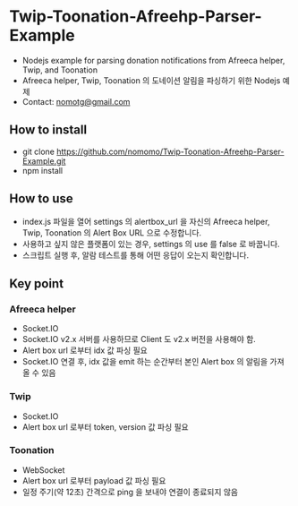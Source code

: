 # Twip-Toonation-Afreehp-Parser-Example

- Nodejs example for parsing donation notifications from Afreeca helper, Twip, and Toonation
- Afreeca helper, Twip, Toonation 의 도네이션 알림을 파싱하기 위한 Nodejs 예제
- Contact: nomotg@gmail.com

## How to install

- git clone https://github.com/nomomo/Twip-Toonation-Afreehp-Parser-Example.git
- npm install

## How to use

- index.js 파일을 열어 settings 의 alertbox_url 을 자신의 Afreeca helper, Twip, Toonation 의 Alert Box URL 으로 수정합니다.
- 사용하고 싶지 않은 플랫폼이 있는 경우, settings 의 use 를 false 로 바꿉니다.
- 스크립트 실행 후, 알람 테스트를 통해 어떤 응답이 오는지 확인합니다.

## Key point

### Afreeca helper

- Socket.IO
- Socket.IO v2.x 서버를 사용하므로 Client 도 v2.x 버전을 사용해야 함.
- Alert box url 로부터 idx 값 파싱 필요
- Socket.IO 연결 후, idx 값을 emit 하는 순간부터 본인 Alert box 의 알림을 가져올 수 있음

### Twip

- Socket.IO
- Alert box url 로부터 token, version 값 파싱 필요

### Toonation

- WebSocket
- Alert box url 로부터 payload 값 파싱 필요
- 일정 주기(약 12초) 간격으로 ping 을 보내야 연결이 종료되지 않음
